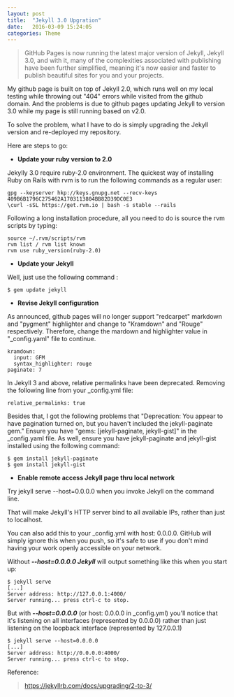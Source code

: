 ```yaml
---
layout: post
title:  "Jekyll 3.0 Upgration"
date:   2016-03-09 15:24:05
categories: Theme
---
```


> GitHub Pages is now running the latest major version of Jekyll, Jekyll 3.0, and with it, many of the complexities associated with publishing have been further simplified, meaning it's now easier and faster to publish beautiful sites for you and your projects.

My github page is built on top of Jekyll 2.0, which runs well on my local testing while throwing out "404" errors while visited from the github domain. And the problems is due to github pages updating Jekyll to version 3.0 while my page is still running based on v2.0.

To solve the problem, what I have to do is simply upgrading the Jekyll version and re-deployed my repository.

Here are steps to go:

* **Update your ruby version to 2.0**

Jekylly 3.0 require ruby-2.0 environment. The quickest way of installing Ruby on Rails with rvm is to run the following commands as a regular user:

```
gpg --keyserver hkp://keys.gnupg.net --recv-keys 409B6B1796C275462A1703113804BB82D39DC0E3
\curl -sSL https://get.rvm.io | bash -s stable --rails
```

Following a long installation procedure, all you need to do is source the rvm scripts by typing:

```
source ~/.rvm/scripts/rvm
rvm list / rvm list known
rvm use ruby_version(ruby-2.0)
```

* **Update your Jekyll**

Well, just use the following command :

```
$ gem update jekyll
```

* **Revise Jekyll configuration**

As announced, github pages will no longer support "redcarpet" markdown and "pygment" highlighter and change to "Kramdown" and "Rouge" respectively. Therefore, change the mardown and highlighter value in "\_config.yaml" file to continue.

```
kramdown:
  input: GFM
  syntax_highlighter: rouge
paginate: 7
```

In Jekyll 3 and above, relative permalinks have been deprecated. Removing the following line from your \_config.yml file:
```
relative_permalinks: true
```

Besides that, I got the following problems that "Deprecation: You appear to have pagination turned on, but you haven't included the jekyll-paginate gem." Ensure you have "gems: [jekyll-paginate, jekyll-gist]" in the \_config.yaml file. As well, ensure you have jekyll-paginate and jekyll-gist installed using the following command:

```
$ gem install jekyll-paginate
$ gem install jekyll-gist
```

* **Enable remote access Jekyll page thru local network**

Try jekyll serve --host=0.0.0.0 when you invoke Jekyll on the command line.

That will make Jekyll's HTTP server bind to all available IPs, rather than just to localhost.

You can also add this to your \_config.yml with host: 0.0.0.0. GitHub will simply ignore this when you push, so it's safe to use if you don't mind having your work openly accessible on your network.

Without ***--host=0.0.0.0 Jekyll*** will output something like this when you start up:

```
$ jekyll serve
[...]
Server address: http://127.0.0.1:4000/
Server running... press ctrl-c to stop.
```

But with ***--host=0.0.0.0*** (or host: 0.0.0.0 in \_config.yml) you'll notice that it's listening on all interfaces (represented by 0.0.0.0) rather than just listening on the loopback interface (represented by 127.0.0.1)

```
$ jekyll serve --host=0.0.0.0
[...]
Server address: http://0.0.0.0:4000/
Server running... press ctrl-c to stop.
```

Reference:

> <https://jekyllrb.com/docs/upgrading/2-to-3/>
